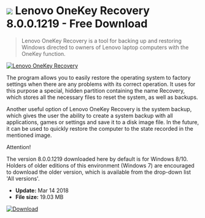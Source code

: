 # ![](https://cdn.softexe.net/static/icon/win.gif) Lenovo OneKey Recovery 8.0.0.1219 - Free Download

> Lenovo OneKey Recovery is a tool for backing up and restoring Windows directed to owners of Lenovo laptop computers with the OneKey function.

[![Lenovo OneKey Recovery](https://gallery.dpcdn.pl/imgc/Tools/81100/g_-_420x350_1.5_-_xe1218f78-eb1c-4c8a-b743-25103236f4f7.png)](https://softexe.net/win/disks-files/data-recovery/lenovo-onekey-recovery:pReep.html)

The program allows you to easily restore the operating system to factory settings when there are any problems with its correct operation. It uses for this purpose a special, hidden partition containing the name Recovery, which stores all the necessary files to reset the system, as well as backups.
 
 Another useful option of Lenovo OneKey Recovery is the system backup, which gives the user the ability to create a system backup with all applications, games or settings and save it to a disk image file. In the future, it can be used to quickly restore the computer to the state recorded in the mentioned image.
 
 Attention!
 
 The version 8.0.0.1219 downloaded here by default is for Windows 8/10. Holders of older editions of this environment (Windows 7) are encouraged to download the older version, which is available from the drop-down list 'All versions'.


- **Update:** Mar 14 2018
- **File size:** 19.03 MB

[![Download](https://cdn.softexe.net/static/img/download.png)](https://softexe.net/win/disks-files/data-recovery/lenovo-onekey-recovery:pReep.html)

